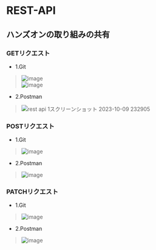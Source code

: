 # REST-API<br>
## ハンズオンの取り組みの共有<br>
### GETリクエスト<br>
- 1.Git<br>
> ![image](https://github.com/kainuma-sn/REST-API/assets/145829664/4a22e1be-6541-422d-851c-babbe70267f9)<br>
> ![image](https://github.com/kainuma-sn/REST-API/assets/145829664/913c900d-62ce-425b-bc94-083dd9ea101a)<br>
- 2.Postman<br>
> ![rest api 1スクリーンショット 2023-10-09 232905](https://github.com/kainuma-sn/REST-API/assets/145829664/cff66b1c-8c92-42df-9349-9420868933ed)<br>
### POSTリクエスト<br>
- 1.Git<br>
> ![image](https://github.com/kainuma-sn/REST-API/assets/145829664/c8b84611-74e8-4ffa-aa24-993066efb659)<br>
- 2.Postman<br>
> ![image](https://github.com/kainuma-sn/REST-API/assets/145829664/1d0413f5-6619-46f4-a35f-3cad7597549d)<br>
### PATCHリクエスト<br>
- 1.Git<br>
> ![image](https://github.com/kainuma-sn/REST-API/assets/145829664/7d141194-cac3-4537-a8c5-0fb527e8d253)<br>
- 2.Postman<br>
> ![image](https://github.com/kainuma-sn/REST-API/assets/145829664/8da3c6e2-f61e-47c8-aa16-dc631ce8f1e9)<br>
